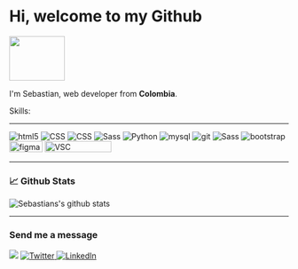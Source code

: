<h1>Hi, welcome to my Github</h1>

  
  <img src="https://user-images.githubusercontent.com/42378118/110234147-e3259600-7f4e-11eb-95be-0c4047144dea.gif" width="100" height="80" />
  
 
I'm Sebastian, web developer from **Colombia**. <img src="https://cdn.countryflags.com/thumbs/colombia/flag-3d-500.png" width="20" height="15"/>


Skills:
<hr />
<p>
 
<img alt="html5" src="https://img.shields.io/badge/-HTML5-E34F26?style=flat-square&logo=html5&logoColor=white" />
<img alt="CSS" src="https://img.shields.io/badge/-CSS-1572B6?style=flat-square&logo=CSS3&logoColor=white" />
<img alt="CSS" src="https://img.shields.io/badge/-JS-F7DF1E?style=flat-square&logo=javascript&logoColor=black" />
<img alt="Sass" src="https://img.shields.io/badge/-Sass-CC6699?style=flat-square&logo=sass&logoColor=white" />
<img alt="Python" src="https://img.shields.io/badge/-Python-3776AB?style=flat-square&logo=python&logoColor=white" />
<img alt="mysql" src="https://img.shields.io/badge/-MYSQL-4479A1?style=flat-square&logo=mysql&logoColor=white" />
<img alt="git" src="https://img.shields.io/badge/-Git-F05032?style=flat-square&logo=git&logoColor=white" />
<img alt="Sass" src="https://img.shields.io/badge/-Less-1D365D?style=flat-square&logo=less&logoColor=white" />
<img alt="bootstrap" src= "https://img.shields.io/badge/-bootstrap-3880FF?style=flat-square&bootstrap=bootstrap&logoColor=white" /> 
<img alt="figma" src= "https://img.shields.io/badge/figma%20-%23F24E1E.svg?&style=for-the-badge&logo=figma&logoColor=white" width="60" height="20"  /> 
<img alt="VSC" src= "https://img.shields.io/badge/Visual_Studio_Code-0078D4?style=for-the-badge&logo=visual%20studio%20code&logoColor=white" width="120" height="20"  /> 

<p>
<hr>

<h3>📈 Github Stats </h3>

![Sebastians's github stats](https://github-readme-stats.vercel.app/api?username=sebasheredia11&show_icons=true&theme=tokyonight)


<hr>
  
<h3>Send me a message</h3>
<p>
  
<a href="mailto:shr110317@gmail.com"><img src="https://img.shields.io/badge/Gmail-D14836?style=for-the-badge&logo=gmail&logoColor=white" /></a>
<a href="https://twitter.com/sebasheredia_11" target="blank"><img alt="Twitter" src="https://img.shields.io/badge/twitter-%231DA1F2.svg?&style=for-the-badge&logo=twitter&logoColor=white" />
</a> 
<a href="https://www.linkedin.com/in/sebastian-heredia-rojas-3a7a08189/" target="blank">
<img alt="LinkedIn" src="https://img.shields.io/badge/linkedin-%230077B5.svg?&style=for-the-badge&logo=linkedin&logoColor=white" />
</a> 
